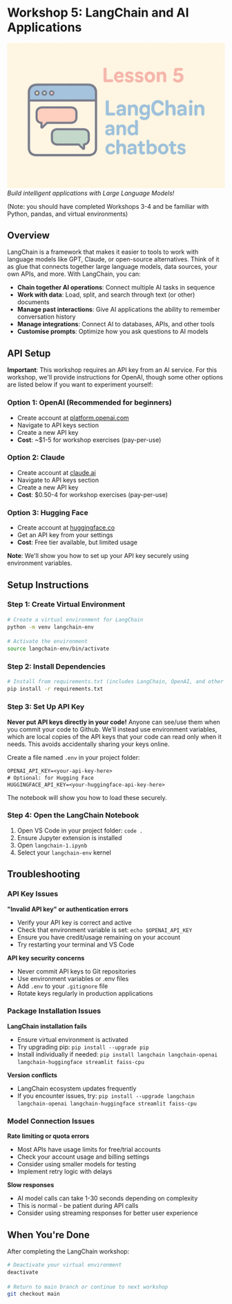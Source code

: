 # Workshop 5: LangChain and AI Applications
![LangChain banner](./LangchainBanner.png)
_Build intelligent applications with Large Language Models!_

(Note: you should have completed Workshops 3-4 and be familiar with Python, pandas, and virtual environments)

## Overview

LangChain is a framework that makes it easier to tools to work with language models like GPT, Claude, or open-source alternatives. Think of it as glue that connects together large language models, data sources, your own APIs, and more. With LangChain, you can:

- **Chain together AI operations**: Connect multiple AI tasks in sequence
- **Work with data**: Load, split, and search through text (or other) documents
- **Manage past interactions**: Give AI applications the ability to remember conversation history
- **Manage integrations**: Connect AI to databases, APIs, and other tools
- **Customise prompts**: Optimize how you ask questions to AI models

## API Setup

**Important**: This workshop requires an API key from an AI service. For this workshop, we'll provide instructions for OpenAI, though some other options are listed below if you want to experiment yourself:

### Option 1: OpenAI (Recommended for beginners)
- Create account at [platform.openai.com](https://platform.openai.com)
- Navigate to API keys section
- Create a new API key
- **Cost**: ~$1-5 for workshop exercises (pay-per-use)

### Option 2: Claude
- Create account at [claude.ai](https://claude.ai)
- Navigate to API keys section
- Create a new API key
- **Cost**: $0.50-4 for workshop exercises (pay-per-use)

### Option 3: Hugging Face
- Create account at [huggingface.co](https://huggingface.co)
- Get an API key from your settings
- **Cost**: Free tier available, but limited usage

**Note**: We'll show you how to set up your API key securely using environment variables.

## Setup Instructions

### Step 1: Create Virtual Environment
```bash
# Create a virtual environment for LangChain
python -m venv langchain-env

# Activate the environment
source langchain-env/bin/activate
```

### Step 2: Install Dependencies
```bash
# Install from requirements.txt (includes LangChain, OpenAI, and other dependencies)
pip install -r requirements.txt
```

### Step 3: Set Up API Key
**Never put API keys directly in your code!** Anyone can see/use them when you commit your code to Github. We'll instead use environment variables, which are local copies of the API keys that your code can read only when it needs. This avoids accidentally sharing your keys online.

Create a file named `.env` in your project folder:
```
OPENAI_API_KEY=<your-api-key-here>
# Optional: for Hugging Face
HUGGINGFACE_API_KEY=<your-huggingface-api-key-here>
```

The notebook will show you how to load these securely.

### Step 4: Open the LangChain Notebook
1. Open VS Code in your project folder: `code .`
2. Ensure Jupyter extension is installed
3. Open `langchain-1.ipynb`
4. Select your `langchain-env` kernel

## Troubleshooting

### API Key Issues
**"Invalid API key" or authentication errors**
- Verify your API key is correct and active
- Check that environment variable is set: `echo $OPENAI_API_KEY`
- Ensure you have credit/usage remaining on your account
- Try restarting your terminal and VS Code

**API key security concerns**
- Never commit API keys to Git repositories
- Use environment variables or .env files
- Add `.env` to your `.gitignore` file
- Rotate keys regularly in production applications

### Package Installation Issues
**LangChain installation fails**
- Ensure virtual environment is activated
- Try upgrading pip: `pip install --upgrade pip`
- Install individually if needed: `pip install langchain langchain-openai langchain-huggingface streamlit faiss-cpu`

**Version conflicts**
- LangChain ecosystem updates frequently
- If you encounter issues, try: `pip install --upgrade langchain langchain-openai langchain-huggingface streamlit faiss-cpu`

### Model Connection Issues
**Rate limiting or quota errors**
- Most APIs have usage limits for free/trial accounts
- Check your account usage and billing settings
- Consider using smaller models for testing
- Implement retry logic with delays

**Slow responses**
- AI model calls can take 1-30 seconds depending on complexity
- This is normal - be patient during API calls
- Consider using streaming responses for better user experience

## When You're Done

After completing the LangChain workshop:

```bash
# Deactivate your virtual environment
deactivate

# Return to main branch or continue to next workshop
git checkout main
```